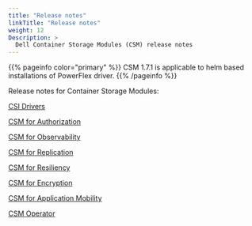 ```yaml
---
title: "Release notes"
linkTitle: "Release notes"
weight: 12
Description: >
  Dell Container Storage Modules (CSM) release notes
---
```

{{% pageinfo color="primary" %}}
CSM 1.7.1 is applicable to helm based installations of PowerFlex driver.
{{% /pageinfo %}}

Release notes for Container Storage Modules:

[CSI Drivers](../csidriver/release)

[CSM for Authorization](../authorization/release)

[CSM for Observability](../observability/release)

[CSM for Replication](../replication/release)

[CSM for Resiliency](../resiliency/release)

[CSM for Encryption](../secure/encryption/release)

[CSM for Application Mobility](../applicationmobility/release)

[CSM Operator](../deployment/csmoperator/release)
